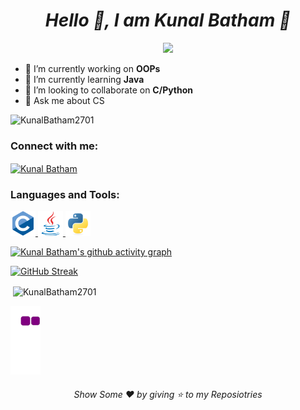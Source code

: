 
<h1 align='center'> <i>Hello 👋, I am Kunal Batham 🙂</i></h2> 

<!-- Typing SVG by KunalBatham2701 - https://github.com/KunalBatham2701/readme-typing-svg -->
<p align="center">
  <a href="https://github.com/KunalBatham2701/readme-typing-svg"><img src="https://readme-typing-svg.herokuapp.com/?lines=Young-Hustler%20from%20INDIA!;Inexorable;Always%20learning%20new%20things.&font=Fira%20Code&center=true&width=440&height=45&color=61CC8C&vCenter=true&size=22"></a>
</p>

- 🔭 I’m currently working on **OOPs**
- 🌱 I’m currently learning **Java**
- 👯 I’m looking to collaborate on **C/Python**
- 💬 Ask me about CS


<p align="left"> <img src="https://komarev.com/ghpvc/?username=KunalBatham2701&label=Profile%20views&color=0e75b6&style=flat" alt="KunalBatham2701" /> </p>


<h3 align="left">Connect with me:</h3>
<p align="left">
<a href="https://www.linkedin.com/in/kunal-batham-1187551b7/" target="blank"><img align="center" src="https://raw.githubusercontent.com/rahuldkjain/github-profile-readme-generator/master/src/images/icons/Social/linked-in-alt.svg" alt="Kunal Batham" height="30" width="40" /></a>

</p>

<h3 align="left">Languages and Tools:</h3>
<p align="left"> <a href="https://www.cprogramming.com/" target="_blank" rel="noreferrer"> <img src="https://raw.githubusercontent.com/devicons/devicon/master/icons/c/c-original.svg" alt="c" width="40" height="40"/> </a> <a href="https://www.java.com" target="_blank" rel="noreferrer"> <img src="https://raw.githubusercontent.com/devicons/devicon/master/icons/java/java-original.svg" alt="java" width="40" height="40"/> </a> <a href="https://www.python.org" target="_blank" rel="noreferrer"> <img src="https://raw.githubusercontent.com/devicons/devicon/master/icons/python/python-original.svg" alt="python" width="40" height="40"/> </a> </p>


[![Kunal Batham's github activity graph](https://activity-graph.herokuapp.com/graph?username=kunalbatham2701&theme=chartreuse-dark)](https://github.com/KunalBatham2701/github-readme-activity-graph)



[![GitHub Streak](http://github-readme-streak-stats.herokuapp.com?user=KunalBatham2701&theme=blue-green&hide_border=true&date_format=M%20j%5B%2C%20Y%5D)](https://git.io/streak-stats)


<p>&nbsp;<img align="center" src="https://github-readme-stats.vercel.app/api?username=KunalBatham2701&theme=blue-green&show_icons=true&locale=en" alt="KunalBatham2701" /></p>


![snake gif](https://github.com/KunalBatham2701/KunalBatham2701/blob/output/github-contribution-grid-snake.gif)

<h6 align= "center">Show Some ❤ by giving ⭐ to my Reposiotries</h6>

